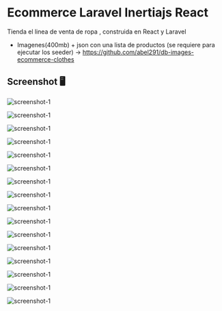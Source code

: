# Ecommerce Laravel Inertiajs React

Tienda el linea de venta de ropa , construida en React y Laravel
- Imagenes(400mb) + json con una lista de productos (se requiere para ejecutar los seeder) -> https://github.com/abel291/db-images-ecommerce-clothes
## Screenshot 🖥️️

![screenshot-1](/public/screenshot/screenshot-1.png)

![screenshot-1](/public/screenshot/screenshot-2.png)

![screenshot-1](/public/screenshot/screenshot-3.png)

![screenshot-1](/public/screenshot/screenshot-4.png)

![screenshot-1](/public/screenshot/screenshot-5.png)

![screenshot-1](/public/screenshot/screenshot-6.png)

![screenshot-1](/public/screenshot/screenshot-7.png)

![screenshot-1](/public/screenshot/screenshot-8.png)

![screenshot-1](/public/screenshot/screenshot-9.png)

![screenshot-1](/public/screenshot/screenshot-10.png)

![screenshot-1](/public/screenshot/screenshot-11.png)

![screenshot-1](/public/screenshot/screenshot-12.png)

![screenshot-1](/public/screenshot/screenshot-13.png)

![screenshot-1](/public/screenshot/screenshot-14.png)

![screenshot-1](/public/screenshot/screenshot-movil-1.png)

![screenshot-1](/public/screenshot/screenshot-movil-2.png)
